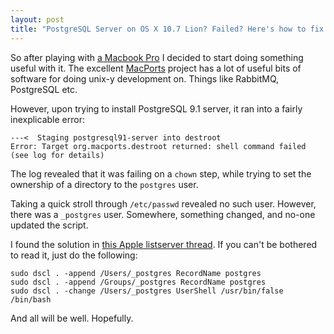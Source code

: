 ```yaml
---
layout: post
title: "PostgreSQL Server on OS X 10.7 Lion? Failed? Here's how to fix it"
---
```

So after playing with [a Macbook Pro](/news/comments/adventures-in-mac-land/) I decided to start doing something useful with it. The excellent [MacPorts](http://www.macports.org/) project has a lot of useful bits of software for doing unix-y development on. Things like RabbitMQ, PostgreSQL etc.

However, upon trying to install PostgreSQL 9.1 server, it ran into a fairly inexplicable error:

    ---<  Staging postgresql91-server into destroot
    Error: Target org.macports.destroot returned: shell command failed (see log for details)

The log revealed that it was failing on a `chown` step, while trying to set the ownership of a directory to the `postgres` user.

Taking a quick stroll through `/etc/passwd` revealed no such user. However, there was a `_postgres` user. Somewhere, something changed, and no-one updated the script.

I found the solution in [this Apple listserver thread](http://lists.apple.com/archives/webobjects-dev/2011/Aug/msg00120.html). If you can't be bothered to read it, just do the following:

    sudo dscl . -append /Users/_postgres RecordName postgres
    sudo dscl . -append /Groups/_postgres RecordName postgres
    sudo dscl . -change /Users/_postgres UserShell /usr/bin/false /bin/bash

And all will be well. Hopefully.
